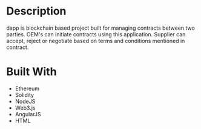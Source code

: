 # Description
dapp is blockchain based project built for managing contracts between two parties. OEM's can initiate contracts using this application. Supplier can accept, reject or negotiate based on terms and conditions mentioned in contract.

# Built With
- Ethereum
- Solidity
- NodeJS
- Web3.js
- AngularJS
- HTML

